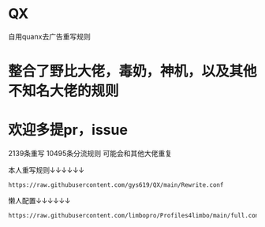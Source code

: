 # QX
自用quanx去广告重写规则
# 整合了野比大佬，毒奶，神机，以及其他不知名大佬的规则
# 欢迎多提pr，issue

2139条重写
10495条分流规则
可能会和其他大佬重复

本人重写规则↓↓↓↓↓↓
```
https://raw.githubusercontent.com/gys619/QX/main/Rewrite.conf
```

懒人配置↓↓↓↓↓↓
```
https://raw.githubusercontent.com/limbopro/Profiles4limbo/main/full.conf
```
